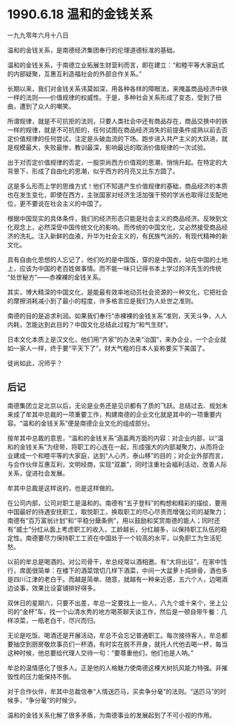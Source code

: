 # 1990.6.18 温和的金钱关系

一九九零年六月十八日  
  
 温和的金钱关系，是南德经济集团奉行的伦理道德标准的基础。  
  
 温和的金钱关系，于南德立业拓展生财营利而言，即在建立：“和睦平等大家庭式的内部疑聚，互惠互利造福社会的外部合作关系。”  
  
 长期以来，我们对金钱关系讳莫如深，用各种各样的障眼法，来掩盖商品经济中铁一样的法则——价值规律的权威性。于是，多种社会关系形成了变态，受到了扭曲，遭到了众人的嘲笑。  
  
 所谓规律，就是不可抗拒的法则，只要人类社会中还有商品存在，商品交换中的铁一样的规律，就是不可抗拒的，任何试图在商品经济消失的前提条件成熟以前去否定价值规律的任何尝试，注定是头破血流的下场。跑步进入共产主义的大跃进，就是规模最大，失败最惨，教训最深，影响最远的取消价值规律的一次试验。  
  
 出于对否定价值规律的否定，一股崇尚西方价值观的思潮，悄悄升起。在特定的大背景下，形成了自由化的思潮，似乎西方的月亮又比东方圆了。  
  
 这是多么形而上学的思维方式！他们不知道产生价值规律的基础，商品经济的本质也在发生变化，即使在西方，主张国家对经济生活加强干预的学派也取得过支配地位，更不要说在社会主义的中国了。  
  
 根据中国现实的具体条件，我们的经济形态只能是社会主义的商品经济。反映到文化观念上，必然深受中国传统文化的影响。而传统的中国文化，又必然接受商品经济的洗礼。注入新鲜的血液，升华为社会主义的，有民族气派的，有现代精神的新文化。  
  
 具有自由化思想的人忘记了，他们吃的是中国饭，穿的是中国衣，站在中国的土地上，应该为中国的老百姓做事情。而不能一味只记得书本上学过的洋先生的传统 “处世秘方”——赤裸裸的金钱关系。  
  
 其实，博大精深的中国文化，是能最有效率地动员社会资源的一种文化，它把社会的摩擦消耗减小到了最小的程度，许多格言应是我们为人处世之准则。  
  
 南德的目的是追求利润。如果我们奉行“赤裸裸的金钱关系”准则，天天斗争，人人内耗，怎能达到此目的？中国文化总结此过程为“和气生财”。  
  
 日本文化本质上是汉文化，他们用“齐家”的办法来“治国”，来办企业，一个企业就如一家人一样，终于要“平天下了”，财大气粗的日本人妄称要买下美国了。  
  
 徒尚如此，况师乎？

## **后记**

南德集团立足北京以后，无论是业务还是见识都有了质的飞跃。总结过去、规划未来成了牟其中总裁的一项重要工作，构建南德的企业文化就是其中的一项重要内容。“温和的金钱关系”便是南德企业文化的组成部分。  
  
 按牟其中总裁的意思，“温和的金钱关系”涵盖两方面的内容：对企业内部，以“温和的金钱关系”为纽带，将职工的心连在一起，形成强大的内部凝聚力，从而将企业建成一个和睦平等的大家庭，达到“人心齐，泰山移”的目的；对企业外部而言，与合作伙伴互惠互利，文明经商，实现“双赢”，同时注重社会福利活动，改善人际关系，促进社会发展。  
  
 牟其中总裁是这样说的，也是这样做的。  
  
 在公司内部，公司对职工是温和的。南德有“五子登科”的构想和精彩的描绘，要用中国最好的待遇安抚职工，取悦职工，换取职工的尽心尽责而增强公司的凝聚力；南德有“百万富翁计划”和“平稳分蘖条例”，用以鼓励和奖赏南德的能人；同时还有“威士”分红从面上考虑职工的收入，工龄越长，分红越多，以保持职工队伍的稳定性。南德要尽力保持职工工资在中国处于一个较高的水平，以免职工为生活犯愁。  
  
 以前的牟总是喝酒的。对公司骨干，牟总经常以酒相邀。有“大将出征”，在家中饯行，席面很简单：在楼下的酒菜馆切几样下酒菜，中间一大盆萝卜炖排骨，酒也多是四川江津的老白干。而越是简单、随意，就越有一种亲近感，五六个人，边喝酒边谈事，效果比设宴铺排好得多。  
  
 双休日的星期六，只要不出差，牟总一定要找上一些人，八九个或十来个，坐上公司的“金杯”车，找一个山清水秀的地方喝茶聊天谈工作，然后是一顿自带午餐：几样凉菜，一瓶老白干，尽兴而归。  
  
 无论是吃饭、喝酒还是开展活动，牟总不会忘记普通职工。每次接待客人，牟总都要抽空到厨房敬炊事员们一杯酒，有时实在脱不开身，就托人代他去喝一杯，每当这种时候，他总要给代理人交待一句：“要尊重他们，他们也是人呐。”  
  
 牟总的温情感化了很多人。正是他的人格魅力使南德这棵大树抗风能力特强。非摧毁性的压力能保持不倒。  
  
 对于合作伙伴，牟其中总裁信奉“人情送匹马，买卖争分毫”的法则。“送匹马”的时候多，“争分毫”的时候少。  
  
 温和的金钱关系化解了很多矛盾，为南德事业的发展起到了不可小视的作用。  


